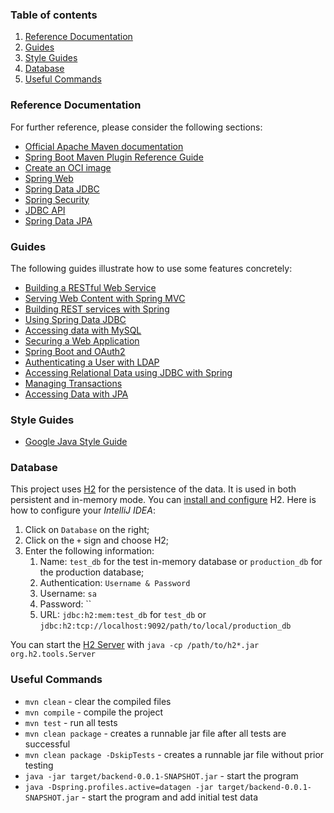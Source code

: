 ### Table of contents

1. [Reference Documentation](#reference-documentation)
2. [Guides](#guides)
3. [Style Guides](#style-guides)
4. [Database](#database)
5. [Useful Commands](#useful-commands)

### Reference Documentation

For further reference, please consider the following sections:

* [Official Apache Maven documentation](https://maven.apache.org/guides/index.html)
* [Spring Boot Maven Plugin Reference Guide](https://docs.spring.io/spring-boot/docs/3.2.2/maven-plugin/reference/html/)
* [Create an OCI image](https://docs.spring.io/spring-boot/docs/3.2.2/maven-plugin/reference/html/#build-image)
* [Spring Web](https://docs.spring.io/spring-boot/docs/3.2.2/reference/htmlsingle/index.html#web)
* [Spring Data JDBC](https://docs.spring.io/spring-boot/docs/3.2.2/reference/htmlsingle/index.html#data.sql.jdbc)
* [Spring Security](https://docs.spring.io/spring-boot/docs/3.2.2/reference/htmlsingle/index.html#web.security)
* [JDBC API](https://docs.spring.io/spring-boot/docs/3.2.2/reference/htmlsingle/index.html#data.sql)
* [Spring Data JPA](https://docs.spring.io/spring-boot/docs/3.2.2/reference/htmlsingle/index.html#data.sql.jpa-and-spring-data)

### Guides

The following guides illustrate how to use some features concretely:

* [Building a RESTful Web Service](https://spring.io/guides/gs/rest-service/)
* [Serving Web Content with Spring MVC](https://spring.io/guides/gs/serving-web-content/)
* [Building REST services with Spring](https://spring.io/guides/tutorials/rest/)
* [Using Spring Data JDBC](https://github.com/spring-projects/spring-data-examples/tree/master/jdbc/basics)
* [Accessing data with MySQL](https://spring.io/guides/gs/accessing-data-mysql/)
* [Securing a Web Application](https://spring.io/guides/gs/securing-web/)
* [Spring Boot and OAuth2](https://spring.io/guides/tutorials/spring-boot-oauth2/)
* [Authenticating a User with LDAP](https://spring.io/guides/gs/authenticating-ldap/)
* [Accessing Relational Data using JDBC with Spring](https://spring.io/guides/gs/relational-data-access/)
* [Managing Transactions](https://spring.io/guides/gs/managing-transactions/)
* [Accessing Data with JPA](https://spring.io/guides/gs/accessing-data-jpa/)

### Style Guides

- [Google Java Style Guide](https://google.github.io/styleguide/javaguide.html)

### Database

This project uses [H2](https://h2database.com/html/main.html) for the persistence of the data. It is used in both persistent and in-memory mode. You can [install and configure](https://h2database.com/html/quickstart.html) H2. Here is how to configure your *IntelliJ IDEA*:

1. Click on `Database` on the right;
2. Click on the `+` sign and choose H2;
3. Enter the following information:
   1. Name: `test_db` for the test in-memory database or `production_db` for the production database;
   2. Authentication: `Username & Password`
   3. Username: `sa`
   4. Password: ``
   5. URL: `jdbc:h2:mem:test_db` for `test_db` or `jdbc:h2:tcp://localhost:9092/path/to/local/production_db`

You can start the [H2 Server](https://h2database.com/html/tutorial.html#using_server) with `java -cp /path/to/h2*.jar org.h2.tools.Server`

### Useful Commands

- `mvn clean` - clear the compiled files
- `mvn compile` - compile the project
- `mvn test` - run all tests
- `mvn clean package` - creates a runnable jar file after all tests are successful
- `mvn clean package -DskipTests` - creates a runnable jar file without prior testing
- `java -jar target/backend-0.0.1-SNAPSHOT.jar` - start the program
- `java -Dspring.profiles.active=datagen -jar target/backend-0.0.1-SNAPSHOT.jar` - start the program and add initial test data